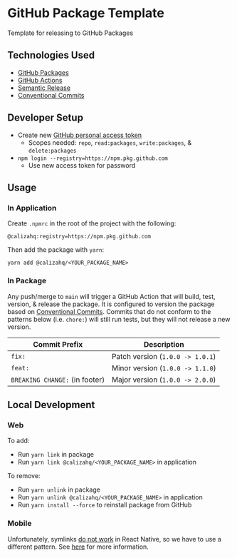 # GitHub Package Template

Template for releasing to GitHub Packages

## Technologies Used

- [GitHub Packages](https://docs.github.com/en/packages)
- [GitHub Actions](https://docs.github.com/en/actions)
- [Semantic Release](https://github.com/semantic-release/semantic-release)
- [Conventional Commits](https://www.conventionalcommits.org/en/v1.0.0/)

## Developer Setup

- Create new [GitHub personal access token](https://github.com/settings/tokens)
  - Scopes needed: `repo`, `read:packages`, `write:packages`, & `delete:packages`
- `npm login --registry=https://npm.pkg.github.com`
  - Use new access token for password

## Usage

### In Application

Create `.npmrc` in the root of the project with the following:

```
@calizahq:registry=https://npm.pkg.github.com
```

Then add the package with `yarn`:

```
yarn add @calizahq/<YOUR_PACKAGE_NAME>
```

### In Package

Any push/merge to `main` will trigger a GitHub Action that will build, test, version, & release the package. It is configured to version the package based on [Conventional Commits](https://www.conventionalcommits.org/en/v1.0.0/). Commits that do not conform to the patterns below (i.e. `chore:`) will still run tests, but they will not release a new version.

| Commit Prefix | Description |
| --- | --- |
| `fix:` | Patch version (`1.0.0 -> 1.0.1`) |
| `feat:` | Minor version (`1.0.0 -> 1.1.0`) |
| `BREAKING CHANGE:` (in footer) | Major version (`1.0.0 -> 2.0.0`) |

## Local Development

### Web

To add:

- Run `yarn link` in package
- Run `yarn link @calizahq/<YOUR_PACKAGE_NAME>` in application

To remove:

- Run `yarn unlink` in package
- Run `yarn unlink @calizahq/<YOUR_PACKAGE_NAME>` in application
- Run `yarn install --force` to reinstall package from GitHub

### Mobile

Unfortunately, symlinks [do not work](https://github.com/facebook/metro/issues/1) in React Native, so we have to use a different pattern. See [here](https://github.com/calizahq/react-native-components#local-development) for more information.

